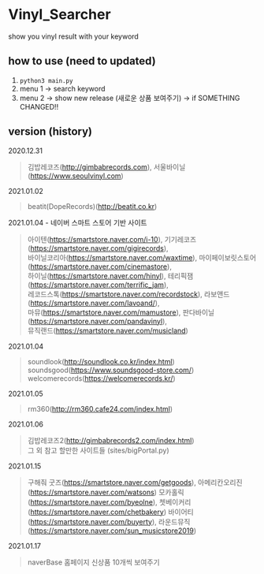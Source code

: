 # Vinyl_Searcher

show you vinyl result with your keyword

## how to use (need to updated)
1. ```python3 main.py```
2. menu 1 -> search keyword
3. menu 2 -> show new release (새로운 상품 보여주기) -> if SOMETHING CHANGED!!

## version (history)
2020.12.31   
> 김밥레코즈(http://gimbabrecords.com), 서울바이닐(https://www.seoulvinyl.com)    

2021.01.02 
> beatit(DopeRecords)(http://beatit.co.kr)
  
2021.01.04 - 네이버 스마트 스토어 기반 사이트 
> 아이텐(https://smartstore.naver.com/i-10), 기기레코즈(https://smartstore.naver.com/gigirecords),   
바이닐코리아(https://smartstore.naver.com/waxtime), 마이페이보릿스토어(https://smartstore.naver.com/cinemastore),   
하이닐(https://smartstore.naver.com/hinyl), 테리픽잼(https://smartstore.naver.com/terrific_jam),   
레코드스톡(https://smartstore.naver.com/recordstock), 라보앤드(https://smartstore.naver.com/lavoand/),   
마뮤(https://smartstore.naver.com/mamustore), 판다바이닐(https://smartstore.naver.com/pandavinyl),   
뮤직랜드(https://smartstore.naver.com/musicland)  


2021.01.04
> soundlook(http://soundlook.co.kr/index.html)  
> soundsgood(https://www.soundsgood-store.com/)  
> welcomerecords(https://welcomerecords.kr/)


2021.01.05
> rm360(http://rm360.cafe24.com/index.html)  


2021.01.06
> 김밥레코즈2(http://gimbabrecords2.com/index.html)  
> 그 외 참고 할만한 사이트들 (sites/bigPortal.py)


2021.01.15
> 구해줘 굿즈(https://smartstore.naver.com/getgoods), 아메리칸오리진(https://smartstore.naver.com/watsons)
> 모카홀릭(https://smartstore.naver.com/byeolne), 쳇베이커리(https://smartstore.naver.com/chetbakery)
> 바이어티(https://smartstore.naver.com/buyerty), 라운드뮤직(https://smartstore.naver.com/sun_musicstore2019)


2021.01.17
> naverBase 홈페이지 신상품 10개씩 보여주기
